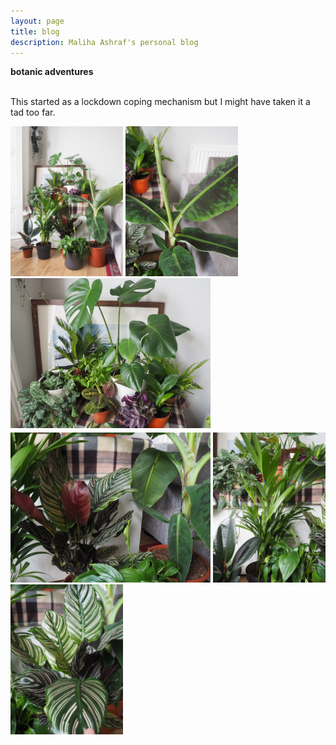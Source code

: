 ```yaml
---
layout: page
title: blog
description: Maliha Ashraf's personal blog
---
```



<div class = "container">
	<b>botanic adventures</b><br/><br/>
	<div class="row-fluid">
		<p>
			This started as a lockdown coping mechanism but I might have taken it a tad too far. 
		</p>
		<img src="../assets/plants/plants2.jpg" width="180"/>
		<img src="../assets/plants/plants3.jpg" width="180"/>
		<img src="../assets/plants/plants1.jpg" width="320"/>
		<div style="height:4px;"><br></div>
		<img src="../assets/plants/plants4.jpg" width="320"/>
		<img src="../assets/plants/plants5.jpg" width="180"/>
		<img src="../assets/plants/plants6.jpg" width="180"/>
		<!--<div class = "span3">
			<img src="../assets/plants/plants (2).jpg"/>
		</div>
		<div class = "span3">
			<img src="../assets/plants/plants (3).jpg"/>
		</div>
		<div class = "span4">
			<img src="../assets/plants/plants (1).jpg"/>
		</div>
		<p style="line-height: 0%;">
			<br>
		</p>-->
	</div>
</div>

